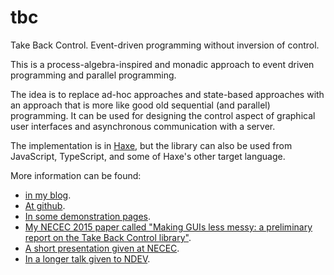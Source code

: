 # tbc
Take Back Control. Event-driven programming without inversion of control.

This is a process-algebra-inspired and monadic approach to event driven programming and parallel programming.

The idea is to replace ad-hoc approaches
and state-based approaches with an approach that is more like good old sequential (and parallel) programming. It can be used 
for designing the control aspect of graphical user interfaces and asynchronous communication with a server.

The implementation is in [Haxe](https://haxe.org/), but the library can also be used from JavaScript, TypeScript, and some of Haxe's other target language.

More information can be found:

* [in my blog](http://sourcephile.blogspot.ca/2015/05/take-back-control-guis-and-other-event.html).
* [At github](https://github.com/theodore-norvell/tbc).
* [In some demonstration pages](frontpage/index.html).
* [My NECEC 2015 paper called "Making GUIs less messy: a preliminary report on the Take Back Control library"](http://www.engr.mun.ca/~theo/Publications/NECEC15-Norvell.pdf).
* [A short presentation given at NECEC](http://www.engr.mun.ca/~theo/Publications/TBC-NECEC-2015-slides.pdf).
* [In a longer talk given to NDEV](http://www.engr.mun.ca/~theo/Publications/Talk-for-NDev-on-TBC.pdf).